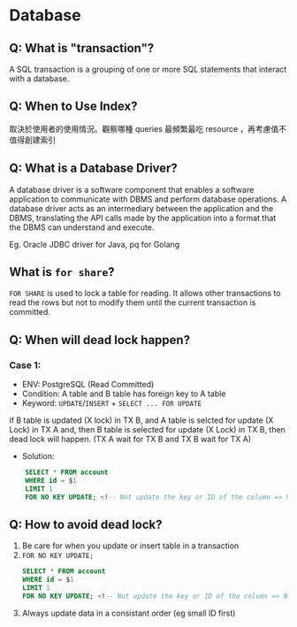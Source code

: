 # Database

## Q: What is **"transaction"**?

A SQL transaction is a grouping of one or more SQL statements that interact with a database.

## Q: When to Use Index?

取決於使用者的使用情況。觀察哪種 queries 最頻繁最吃 resource ，再考慮值不值得創建索引

## Q: What is a Database Driver?

A database driver is a software component that enables a software application to communicate with DBMS and perform database operations. A database driver acts as an intermediary between the application and the DBMS, translating the API calls made by the application into a format that the DBMS can understand and execute.

Eg. Oracle JDBC driver for Java, pq for Golang

## What is `for share`?

`FOR SHARE` is used to lock a table for reading. It allows other transactions to read the rows but not to modify them until the current transaction is committed.

## Q: When will dead lock happen?

### Case 1:

- ENV: PostgreSQL (Read Committed)
- Condition: A table and B table has foreign key to A table
- Keyword: `UPDATE`/`INSERT` + `SELECT ... FOR UPDATE`

if B table is updated (X lock) in TX B, and A table is selcted for update (X Lock) in TX A and, then B table is selected for update (X Lock) in TX B, then dead lock will happen. (TX A wait for TX B and TX B wait for TX A)

- Solution:

```sql
    SELECT * FROM account
    WHERE id = $1
    LIMIT 1
    FOR NO KEY UPDATE; <!-- Not update the key or ID of the column => Not affect on other table -->
```

## Q: How to avoid dead lock?

1. Be care for when you update or insert table in a transaction
2. `FOR NO KEY UPDATE;`
    ```sql
    SELECT * FROM account
    WHERE id = $1
    LIMIT 1
    FOR NO KEY UPDATE; <!-- Not update the key or ID of the column => Not affect on other table -->
    ```
3. Always update data in a consistant order (eg small ID first)
